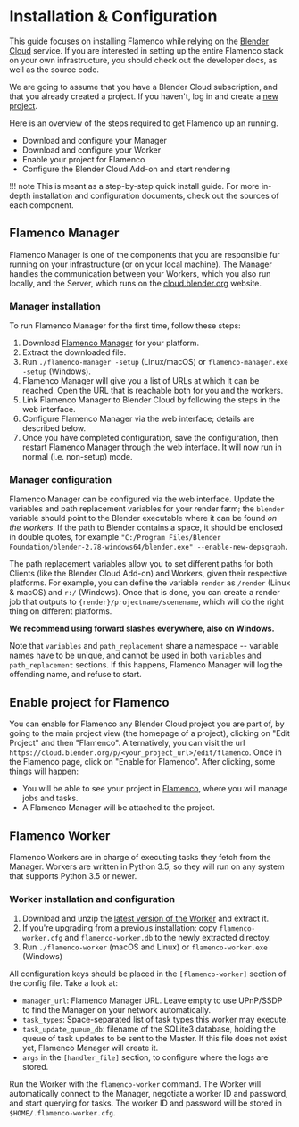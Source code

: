 # Installation & Configuration

This guide focuses on installing Flamenco while relying on the
[Blender Cloud](https://cloud.blender.org/) service. If you are interested in setting up the entire
Flamenco stack on your own infrastructure, you should check out the developer docs, as well as the
source code.

We are going to assume that you have a Blender Cloud subscription, and that you already created a
project. If you haven't, log in and create a [new project](https://cloud.blender.org/p/).

Here is an overview of the steps required to get Flamenco up an running.

- Download and configure your Manager
- Download and configure your Worker
- Enable your project for Flamenco
- Configure the Blender Cloud Add-on and start rendering


!!! note
    This is meant as a step-by-step quick install guide. For more in-depth installation and
    configuration documents, check out the sources of each component.


## Flamenco Manager

Flamenco Manager is one of the components that you are responsible fur running on your
infrastructure (or on your local machine). The Manager handles the communication between your
Workers, which you also run locally, and the Server, which runs on the
[cloud.blender.org](https://cloud.blender.org) website.


### Manager installation

To run Flamenco Manager for the first time, follow these steps:

1. Download [Flamenco Manager](https://www.flamenco.io/download/) for your platform.
2. Extract the downloaded file.
3. Run `./flamenco-manager -setup` (Linux/macOS) or `flamenco-manager.exe -setup` (Windows).
4. Flamenco Manager will give you a list of URLs at which it can be reached. Open the URL that is
   reachable both for you and the workers.
5. Link Flamenco Manager to Blender Cloud by following the steps in the web interface.
6. Configure Flamenco Manager via the web interface; details are described below.
7. Once you have completed configuration, save the configuration, then restart Flamenco Manager
   through the web interface. It will now run in normal (i.e. non-setup) mode.

### Manager configuration

Flamenco Manager can be configured via the web interface. Update the variables and path replacement
variables for your render farm; the `blender` variable should point to the Blender executable where
it can be found *on the workers*. If the path to Blender contains a space, it should be enclosed in
double quotes, for example
`"C:/Program Files/Blender Foundation/blender-2.78-windows64/blender.exe" --enable-new-depsgraph`.

The path replacement variables allow you to set different paths for both Clients (like the Blender
Cloud Add-on) and Workers, given their respective platforms. For example, you can define the
variable `render` as `/render` (Linux & macOS) and `r:/` (Windows). Once that is done, you can
create a render job that outputs to `{render}/projectname/scenename`, which will do the right thing
on different platforms.

**We recommend using forward slashes everywhere, also on Windows.**

Note that `variables` and `path_replacement` share a namespace -- variable names have to be unique,
and cannot be used in both `variables` and `path_replacement` sections. If this happens, Flamenco
Manager will log the offending name, and refuse to start.

## Enable project for Flamenco

You can enable for Flamenco any Blender Cloud project you are part of, by going to the main project
view (the homepage of a project), clicking on "Edit Project" and then "Flamenco". Alternatively,
you can visit the url `https://cloud.blender.org/p/<your_project_url>/edit/flamenco`.
Once in the Flamenco page, click on "Enable for Flamenco". After clicking, some things will happen:

- You will be able to see your project in [Flamenco](https://cloud.blender.org/flamenco/), where you
  will manage jobs and tasks.
- A Flamenco Manager will be attached to the project.


## Flamenco Worker

Flamenco Workers are in charge of executing tasks they fetch from the Manager. Workers are written
in Python 3.5, so they will run on any system that supports Python 3.5 or newer.


### Worker installation and configuration

1. Download and unzip the [latest version of the Worker](https://www.flamenco.io/download/) and
   extract it.
2. If you're upgrading from a previous installation: copy `flamenco-worker.cfg` and
  `flamenco-worker.db` to the newly extracted directoy.
3. Run `./flamenco-worker` (macOS and Linux) or `flamenco-worker.exe` (Windows)

All configuration keys should be placed in the `[flamenco-worker]` section of the config file.
Take a look at:

- `manager_url`: Flamenco Manager URL. Leave empty to use UPnP/SSDP to find the Manager on your
  network automatically.
- `task_types`: Space-separated list of task types this worker may execute.
- `task_update_queue_db`: filename of the SQLite3 database, holding the queue of task updates to be
  sent to the Master. If this file does not exist yet, Flamenco Manager will create it.
- `args` in the `[handler_file]` section, to configure where the logs are stored.

Run the Worker with the `flamenco-worker` command. The Worker will automatically connect to the
Manager, negotiate a worker ID and password, and start querying for tasks. The worker ID and
password will be stored in `$HOME/.flamenco-worker.cfg`.
